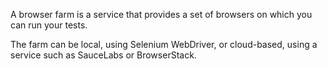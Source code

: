 A browser farm is a service that provides a set of browsers on which you can run your tests.

The farm can be local, using Selenium WebDriver, or cloud-based, 
using a service such as SauceLabs or BrowserStack.

